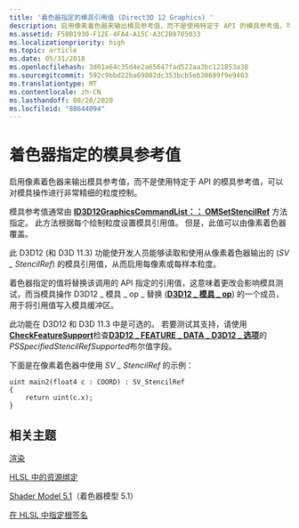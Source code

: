```yaml
---
title: '着色器指定的模具引用值 (Direct3D 12 Graphics) '
description: 启用像素着色器来输出模具参考值，而不是使用特定于 API 的模具参考值，可以对模具操作进行非常精细的粒度控制。
ms.assetid: F58B1930-F12E-4FA4-A15C-A3C2B8705033
ms.localizationpriority: high
ms.topic: article
ms.date: 05/31/2018
ms.openlocfilehash: 3d01a64c35d4e2a65647fad522aa3bc121853a38
ms.sourcegitcommit: 592c9bbd22ba69802dc353bcb5eb30699f9e9403
ms.translationtype: MT
ms.contentlocale: zh-CN
ms.lasthandoff: 08/20/2020
ms.locfileid: "88644094"
---
```

# <a name="shader-specified-stencil-reference-value"></a>着色器指定的模具参考值

启用像素着色器来输出模具参考值，而不是使用特定于 API 的模具参考值，可以对模具操作进行非常精细的粒度控制。

模具参考值通常由 [**ID3D12GraphicsCommandList：： OMSetStencilRef**](/windows/desktop/api/d3d12/nf-d3d12-id3d12graphicscommandlist-omsetstencilref) 方法指定。 此方法根据每个绘制粒度设置模具引用值。 但是，此值可以由像素着色器覆盖。

此 D3D12 (和 D3D 11.3) 功能使开发人员能够读取和使用从像素着色器输出的 (*SV \_ StencilRef*) 的模具引用值，从而启用每像素或每样本粒度。

着色器指定的值将替换该调用的 API 指定的引用值，这意味着更改会影响模具测试，而当模具操作 D3D12 \_ 模具 \_ op \_ 替换 ([**D3D12 \_ 模具 \_ op**](/windows/desktop/api/d3d12/ne-d3d12-d3d12_stencil_op)) 的一个成员，用于将引用值写入模具缓冲区。

此功能在 D3D12 和 D3D 11.3 中是可选的。 若要测试其支持，请使用[**CheckFeatureSupport**](/windows/desktop/api/d3d12/nf-d3d12-id3d12device-checkfeaturesupport)检查[**D3D12 \_ FEATURE \_ DATA \_ D3D12 \_ 选项**](/windows/desktop/api/d3d12/ns-d3d12-d3d12_feature_data_d3d12_options)的*PSSpecifiedStencilRefSupported*布尔值字段。

下面是在像素着色器中使用 *SV \_ StencilRef* 的示例：

``` syntax
uint main2(float4 c : COORD) : SV_StencilRef
{
    return uint(c.x);
}
```

## <a name="related-topics"></a>相关主题

<dl> <dt>

[渲染](rendering.md)
</dt> <dt>

[HLSL 中的资源绑定](resource-binding-in-hlsl.md)
</dt> <dt>

[Shader Model 5.1](/windows/desktop/direct3dhlsl/shader-model-5-1)（着色器模型 5.1）
</dt> <dt>

[在 HLSL 中指定根签名](specifying-root-signatures-in-hlsl.md)
</dt> </dl>

 

 